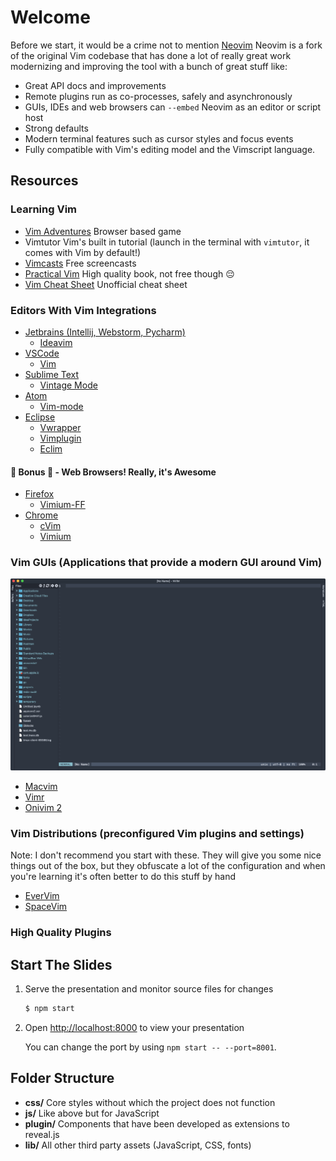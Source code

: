 # Welcome

Before we start, it would be a crime not to mention [Neovim](https://neovim.io/)
Neovim is a fork of the original Vim codebase that has done a lot of really great work modernizing and improving the tool with a bunch of great stuff like:

- Great API docs and improvements
- Remote plugins run as co-processes, safely and asynchronously
- GUIs, IDEs and web browsers can `--embed` Neovim as an editor or script host
- Strong defaults
- Modern terminal features such as cursor styles and focus events
- Fully compatible with Vim's editing model and the Vimscript language.

## Resources

### Learning Vim

- [Vim Adventures](https://vim-adventures.com) Browser based game
- Vimtutor Vim's built in tutorial (launch in the terminal with `vimtutor`, it comes with Vim by default!)
- [Vimcasts](http://vimcasts.org) Free screencasts
- [Practical Vim](https://pragprog.com/book/dnvim2/practical-vim-second-edition) High quality book, not free though 😔
- [Vim Cheat Sheet](http://www.viemu.com/a_vi_vim_graphical_cheat_sheet_tutorial.html) Unofficial cheat sheet

### Editors With Vim Integrations

- [Jetbrains (Intellij, Webstorm, Pycharm)](https://www.jetbrains.com/)
  - [Ideavim](https://github.com/JetBrains/ideavim)
- [VSCode](https://code.visualstudio.com/)
  - [Vim](https://marketplace.visualstudio.com/items?itemName=vscodevim.vim)
- [Sublime Text](https://www.sublimetext.com/3)
  - [Vintage Mode](https://www.sublimetext.com/docs/2/vintage.html)
- [Atom](https://atom.io/)
  - [Vim-mode](https://github.com/atom/vim-mode)
- [Eclipse](https://www.eclipse.org/)
  - [Vwrapper](http://vrapper.sourceforge.net/home/)
  - [Vimplugin](https://sourceforge.net/projects/vimplugin/)
  - [Eclim](http://eclim.org/)

#### 🎉 Bonus 🎉 - Web Browsers! Really, it's Awesome

- [Firefox](https://www.mozilla.org/en-US/firefox/new/)
  - [Vimium-FF](https://addons.mozilla.org/en-US/firefox/addon/vimium-ff/)
- [Chrome](https://www.google.com/chrome/)
  - [cVim](https://chrome.google.com/webstore/detail/cvim/ihlenndgcmojhcghmfjfneahoeklbjjh?hl=en)
  - [Vimium](https://chrome.google.com/webstore/detail/vimium/dbepggeogbaibhgnhhndojpepiihcmeb)

### Vim GUIs (Applications that provide a modern GUI around Vim)

<img src="./static/vimr.png" alt="Vimr GUI" width="600" />

- [Macvim](https://macvim-dev.github.io/macvim/)
- [Vimr](http://vimr.org/)
- [Onivim 2](https://onivim.io/)

### Vim Distributions (preconfigured Vim plugins and settings)

Note: I don't recommend you start with these. They will give you some nice things out of the box,
but they obfuscate a lot of the configuration and when you're learning it's often better to do this stuff by hand

- [EverVim](https://github.com/LER0ever/EverVim)
- [SpaceVim](https://spacevim.org/)

### High Quality Plugins



## Start The Slides

1. Serve the presentation and monitor source files for changes
   ```sh
   $ npm start
   ```

2. Open <http://localhost:8000> to view your presentation

   You can change the port by using `npm start -- --port=8001`.

## Folder Structure

- **css/** Core styles without which the project does not function
- **js/** Like above but for JavaScript
- **plugin/** Components that have been developed as extensions to reveal.js
- **lib/** All other third party assets (JavaScript, CSS, fonts)
